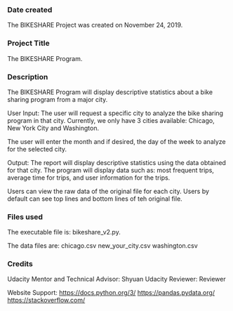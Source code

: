 ### Date created
The BIKESHARE Project was created on November 24, 2019. 

### Project Title
The BIKESHARE Program.

### Description
The BIKESHARE Program will display descriptive statistics about a bike sharing
program from a major city. 

User Input:
The user will request a specific city to analyze the bike sharing program 
in that city. Currently, we only have 3 cities available: Chicago, New York
City and Washington.

The user will enter the month and if desired, the day of the week to analyze
for the selected city. 

Output:
The report will display descriptive statistics using the data obtained for 
that city. The program will display data such as: most frequent trips, average 
time for trips, and user information for the trips.   

Users can view the raw data of the original file for each city. Users by 
default can see top lines and bottom lines of teh original file. 

### Files used
The executable file is: bikeshare_v2.py. 

The data files are:
chicago.csv
new_your_city.csv
washington.csv

### Credits
Udacity Mentor and Technical Advisor: Shyuan
Udacity Reviewer: Reviewer

Website Support:
https://docs.python.org/3/
https://pandas.pydata.org/
https://stackoverflow.com/